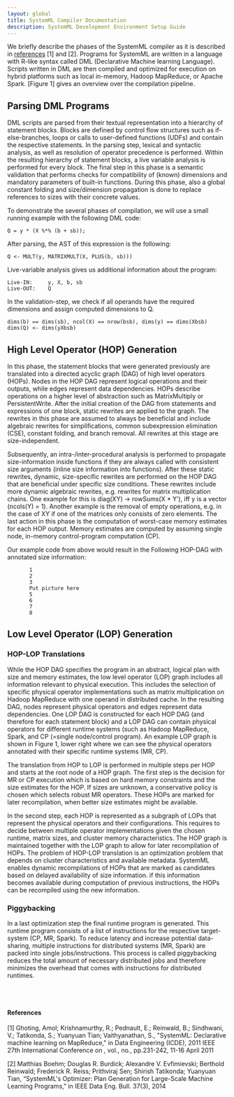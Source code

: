 ```yaml
---
layout: global
title: SystemML Compiler Documentation
description: SystemML Development Environment Setup Guide
---
```

<!--
{% comment %}
Licensed to the Apache Software Foundation (ASF) under one or more
contributor license agreements.  See the NOTICE file distributed with
this work for additional information regarding copyright ownership.
The ASF licenses this file to you under the Apache License, Version 2.0
(the "License"); you may not use this file except in compliance with
the License.  You may obtain a copy of the License at

http://www.apache.org/licenses/LICENSE-2.0

Unless required by applicable law or agreed to in writing, software
distributed under the License is distributed on an "AS IS" BASIS,
WITHOUT WARRANTIES OR CONDITIONS OF ANY KIND, either express or implied.
See the License for the specific language governing permissions and
limitations under the License.
{% endcomment %}
-->

We briefly describe the phases of the SystemML compiler as it is described in [references](#references) [1] and [2]. 
Programs for SystemML are written in a language with R-like syntax called DML (Declarative Machine learning Language). 
Scripts written in DML are then compiled and optimized for execution on hybrid platforms such as local in-memory, 
Hadoop MapReduce, or Apache Spark. [Figure 1] gives an overview over the compilation pipeline.

## Parsing DML Programs

DML scripts are parsed from their textual representation into a hierarchy of statement blocks. Blocks are defined by control flow structures such as if-else-branches, loops or calls to user-defined functions (UDFs)
and contain the respective statements. In the parsing step, lexical and syntactic analysis, as well as resolution of operator precedence is performed. Within the resulting hierarchy of statement blocks, a live variable analysis is 
performed for every block. The final step in this phase is a semantic validation that performs checks for compatibility of (known) dimensions and mandatory parameters of built-in functions. During this phase, also a global constant folding 
and size/dimension propagation is done to replace references to sizes with their concrete values.

To demonstrate the several phases of compilation, we will use a small running example with the following DML code:

    Q = y * (X %*% (b + sb));

After parsing, the AST of this expression is the following:

    Q <- MULT(y, MATRIXMULT(X, PLUS(b, sb)))

Live-variable analysis gives us additional information about the program:

    Live-IN:     y, X, b, sb
    Live-OUT:    Q

In the validation-step, we check if all operands have the required dimensions and assign computed dimensions to Q.
    
    dims(b) == dims(sb), ncol(X) == nrow(bsb), dims(y) == dims(Xbsb)
    dims(Q) <- dims(yXbsb)


## High Level Operator (HOP) Generation

In this phase, the statement blocks that were generated previously are translated into a directed acyclic graph (DAG) of high level operators (HOPs). Nodes in the HOP DAG represent logical operations and their outputs, while edges 
represent data dependencies. HOPs describe operations on a higher level of abstraction such as MatrixMultiply or PersistentWrite. After the initial creation of the DAG from statements and expressions of one block, static rewrites are applied to the graph. 
The rewrites in this phase are assumed to always be beneficial and include algebraic rewrites for simplifications, common subexpression elimination (CSE), constant folding, and branch removal. All rewrites at this stage are size-independent.

Subsequently, an intra-/inter-procedural analysis is performed to propagate size-information inside functions if they are always called with consistent size arguments (inline size information into functions).
After these static rewrites, dynamic, size-specific rewrites are performed on the HOP DAG that are beneficial under specific size conditions. These rewrites include more dynamic algebraic rewrites, e.g. rewrites for matrix multiplication chains. One example for this is diag(XY) -> rowSums(X * Y’), iff y is a vector (ncols(Y) = 1). Another example is the removal of empty operations, e.g. in the case of XY if one of the matrices only consists of zero elements.
The last action in this phase is the computation of worst-case memory estimates for each HOP output. Memory estimates are computed by assuming single node, in-memory control-program computation (CP).

Our example code from above would result in the Following HOP-DAG with annotated size information:

           1
           2
           3
           Put picture here
           5
           6
           7
           8

## Low Level Operator (LOP) Generation

### HOP-LOP Translations

While the HOP DAG specifies the program in an abstract, logical plan with size and memory estimates, the low level operator (LOP) graph includes all information relevant to physical execution. This includes the selection of specific physical operator implementations such as matrix multiplication on Hadoop MapReduce with one operand in distributed cache. In the resulting DAG, nodes represent physical operators and edges represent data dependencies.
One LOP DAG is constructed for each HOP DAG (and therefore for each statement block) and a LOP DAG can contain physical operators for different runtime systems (such as Hadoop MapReduce, Spark, and CP (=single node/control program). An example LOP graph is shown in Figure 1, lower right where we can see the physical operators annotated with their specific runtime systems (MR, CP).

The translation from HOP to LOP is performed in multiple steps per HOP and starts at the root node of a HOP graph. The first step is the decision for MR or CP execution which is based on hard memory constraints and the size estimates for the HOP. If sizes are unknown, a conservative policy is chosen which selects robust MR operators. These HOPs are marked for later recompilation, when better size estimates might be available.

In the second step, each HOP is represented as a subgraph of LOPs that represent the physical operators and their configurations. This requires to decide between multiple operator implementations given the chosen runtime, matrix sizes, and cluster memory characteristics. The HOP graph is maintained together with the LOP graph to allow for later recompilation of HOPs.
The problem of HOP-LOP translation is an optimization problem that depends on cluster characteristics and available metadata. SystemML enables dynamic recompilations of HOPs that are marked as candidates based on delayed availability of size information. if this information becomes available during computation of previous instructions, the HOPs can be recompiled using the new information.

### Piggybacking

In a last optimization step the final runtime program is generated. This runtime program consists of a list of instructions for the respective target-system (CP, MR, Spark). To reduce latency and increase potential data-sharing, multiple instructions for distributed systems (MR, Spark) are packed into single jobs/instructions. This process is called piggybacking reduces the total amount of necessary distributed jobs and therefore minimizes the overhead that comes with instructions for distributed runtimes.  
    
<br><br>
  
#### References<a name="references"></a>

[1] Ghoting, Amol; Krishnamurthy, R.; Pednault, E.; Reinwald, B.; Sindhwani, V.; Tatikonda, S.; Yuanyuan Tian; Vaithyanathan, S., "SystemML: Declarative machine learning on MapReduce," in Data Engineering (ICDE), 2011 IEEE 27th International Conference on , vol., no., pp.231-242, 11-16 April 2011

[2] Matthias Boehm; Douglas R. Burdick; Alexandre V. Evfimievski; Berthold Reinwald; Frederick R. Reiss; Prithviraj Sen; Shirish Tatikonda; Yuanyuan Tian, “SystemML's Optimizer: Plan Generation for Large-Scale Machine Learning Programs,” in IEEE Data Eng. Bull. 37(3), 2014
